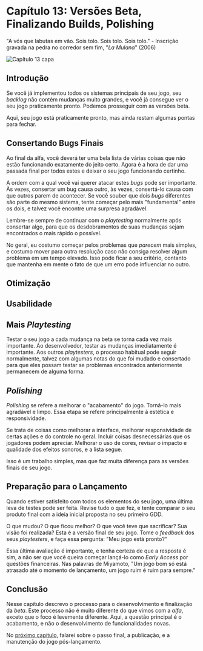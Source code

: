 # Capítulo 13: Versões Beta, Finalizando Builds, Polishing
"A vós que labutas em vão. Sois tolo. Sois tolo. Sois tolo." - Inscrição gravada na pedra no corredor sem fim, "_La Mulana_" (2006)

![Capítulo 13 capa](../Arquivos/Imagens/capa_13.png 'To the one who toils for naught. Thou art foolish. Thou art foolish. Thou art foolish.')

## Introdução
Se você já implementou todos os sistemas principais de seu jogo, seu _backlog_ não contém mudanças muito grandes, e você já consegue ver o seu jogo praticamente pronto. Podemos prosseguir com as versões beta.

Aqui, seu jogo está praticamente pronto, mas ainda restam algumas pontas para fechar.

## Consertando Bugs Finais
Ao final da alfa, você deverá ter uma bela lista de várias coisas que não estão funcionando exatamente do jeito certo. Agora é a hora de dar uma passada final por todos estes e deixar o seu jogo funcionando certinho.

A ordem com a qual você vai querer atacar estes _bugs_ pode ser importante. Às vezes, consertar um bug causa outro, às vezes, consertá-lo causa com que outros parem de acontecer. Se você souber que dois _bugs_ diferentes são parte do mesmo sistema, tente começar pelo mais "fundamental" entre os dois, e talvez você encontre uma surpresa agradável.

Lembre-se sempre de continuar com o _playtesting_ normalmente após consertar algo, para que os desdobramentos de suas mudanças sejam encontrados o mais rápido o possível.

No geral, eu costumo começar pelos problemas que _parecem_ mais simples, e costumo mover para outra resolução caso não consiga resolver algum problema em um tempo elevado. Isso pode ficar a seu critério, contanto que mantenha em mente o fato de que um erro pode influenciar no outro.

## Otimização

## Usabilidade

## Mais _Playtesting_
Testar o seu jogo a cada mudança na beta se torna cada vez mais importante. Ao desenvolvedor, testar as mudanças imediatamente é importante. Aos outros _playtesters_, o processo habitual pode seguir normalmente, talvez com algumas notas do que foi mudado e consertado para que eles possam testar se problemas encontrados anteriormente permanecem de alguma forma.

## _Polishing_
_Polishing_ se refere a melhorar o "acabamento" do jogo. Torná-lo mais agradável e limpo. Essa etapa se refere principalmente à estética e responsividade.

Se trata de coisas como melhorar a interface, melhorar responsividade de certas ações e do controle no geral. Incluir coisas desnecessárias que os jogadores podem apreciar. Melhorar o uso de cores, revisar o impacto e qualidade dos efeitos sonoros, e a lista segue.

Isso é um trabalho simples, mas que faz muita diferença para as versões finais de seu jogo.

## Preparação para o Lançamento
Quando estiver satisfeito com todos os elementos do seu jogo, uma última leva de testes pode ser feita. Revise tudo o que fez, e tente comparar o seu produto final com a ideia inicial proposta no seu primeiro GDD.

O que mudou? O que ficou melhor? O que você teve que sacrificar? Sua visão foi realizada? Esta é a versão final de seu jogo. Tome o _feedback_ dos seus _playtesters_, e faça essa pergunta: "Meu jogo está pronto?"

Essa última avaliação é importante, e tenha certeza de que a resposta é sim, a não ser que você queira começar lançá-lo como _Early Access_ por questões financeiras. Nas palavras de Miyamoto, "Um jogo bom só está atrasado até o momento de lançamento, um jogo ruim é ruim para sempre."

## Conclusão
Nesse capítulo descrevo o processo para o desenvolvimento e finalização da _beta_. Este processo não é muito diferente do que vimos com a _alfa_, exceto que o foco é levemente diferente. Aqui, a questão principal é o acabamento, e não o desenvolvimento de funcionalidades novas.

No [próximo capítulo](https://github.com/D-Waack/manualindiedev/blob/main/Capitulos/capitulo14.md), falarei sobre o passo final, a publicação, e a manutenção do jogo pós-lançamento.
